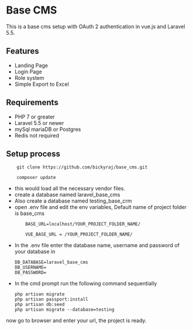 # Base CMS
This is a base cms setup with OAuth 2 authentication in vue.js and Laravel 5.5.

## Features
<ul>
	<li>Landing Page</li>
	<li>Login Page</li>
	<li>Role system</li>
	<li>Simple Export to Excel</li>
</ul>

	

## Requirements

<ul>
	<li>PHP 7 or greater</li>
	<li>Laravel 5.5 or newer</li>
	<li>mySql mariaDB or Postgres</li>
	<li>Redis not required</li>
</ul>

## Setup process
```
	git clone https://github.com/bickyraj/base_cms.git
```
```
	composer update
```
<ul>
<li>this would load all the necessary vendor files.</li>
<li>create a database named laravel_base_cms</li>
<li>Also create a database named testing_base_crm</li>
<li>open .env file  and edit the env variables, Default name of project folder is base_cms</li>

```
	BASE_URL=localhost/YOUR_PROJECT_FOLDER_NAME/
```
```
	VUE_BASE_URL = /YOUR_PROJECT_FOLDER_NAME/
```
<li>In the .env file enter the database name, username and password of your database in</li>

	DB_DATABASE=laravel_base_cms
	DB_USERNAME=
	DB_PASSWORD=

<li>In the cmd prompt run the following command sequentially</li>

	php artisan migrate
	php artisan passport:install
	php artisan db:seed
	php artisan migrate --database=testing

</ul>

now go to browser and enter your url, the project is ready.
